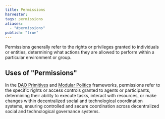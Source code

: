 ```yaml
---
title: Permissions
harvester: 
tags: permissions
aliases:
  - "#permissions"
publish: "true"
---
```


Permissions generally refer to the rights or privileges granted to individuals or entities, determining what actions they are allowed to perform within a particular environment or group.

## Uses of "Permissions"

In the [DAO Primitives](./primitives.md) and [Modular Politics](../library/Modular%20Politics.md) frameworks, permissions refer to the specific rights or access controls granted to agents or participants, determining their ability to execute tasks, interact with resources, or make changes within decentralized social and technological coordination systems, ensuring controlled and secure coordination across decentralized social and technological governance systems.